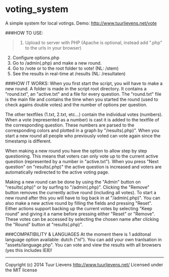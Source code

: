 voting_system
=============

A simple system for local votings.
Demo: http://www.tuurlievens.net/vote

###HOW TO USE:
>1. Upload to server with PHP (Apache is optional, instead add ".php" to the urls in your browser)
2. Configure options.php
3. Go to /admin(.php) and make a new round.
4. Go to /vote or to the root folder to vote! (NL: /stem)
5. See the results in real-time at /results (NL: /resultaten)

###HOW IT WORKS:
When you first start the script, you will have to make a new round.
A folder is made in the script root directory. It contains a "round.txt", an "active.txt" and a file for every question.
The "round.txt" file is the main file and contains the time when you started the round (used to check agains double votes) and the number of options per question.

The other textfiles (1.txt, 2.txt, etc...) contain the individual votes (numbers).
When a vote (represented as a number) is cast it is added to the textfile of the corresponding question.
These numbers are parsed to the corresponding colors and plotted in a graph by "/results(.php)".
When you start a new round all people who previously voted can vote again since the timestamp is different.

When making a new round you have the option to allow step by step questioning. This means that voters can only vote up to the current active question (represented by a number in "active.txt"). When you press "Next question" on "results(.php)" the active question is increased and voters are automatically redirected to the active voting page.

Making a new round can be done by using the "Admin" button on "results(.php)" or by surfing to "/admin(.php)".
Clicking the "Remove" button removes the currently active round (including all votes). To start a new round after this you will have to log back in at "/admin(.php)".
You can also make a new active round by filling the fields and pressing "Reset".
Either actions support backing up the current votes by selecting "Keep round" and giving it a name before pressing either "Reset" or "Remove". These votes can be accessed by selecting the chosen name after clicking the "Round" button at "results(.php)".

###COMPATIBILITY & LANGUAGES
At the moment there is 1 additonal language option available: dutch ("nl").
You can add your own tranlsation in "assets/language.php".
You can vote and view the results with all browsers (yes this includes IE8)!

-------------

Copyright (c) 2014 Tuur Lievens
http://www.tuurlievens.net/
Licensed under the MIT license
